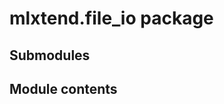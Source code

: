 mlxtend.file\_io package
========================

Submodules
----------

Module contents
---------------
